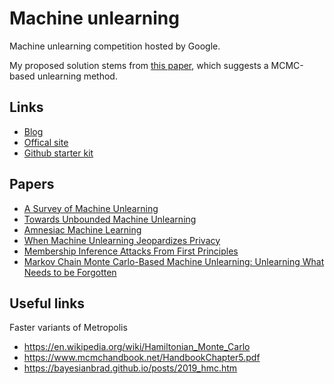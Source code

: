 # Machine unlearning

Machine unlearning competition hosted by Google.

My proposed solution stems from [this paper](https://arxiv.org/pdf/2202.13585.pdf), which suggests a MCMC-based unlearning method.


## Links

- [Blog](https://blog.research.google/2023/06/announcing-first-machine-unlearning.html)
- [Offical site](https://unlearning-challenge.github.io/)
- [Github starter kit](https://github.com/unlearning-challenge/starting-kit)


## Papers

- [A Survey of Machine Unlearning](https://arxiv.org/pdf/2209.02299.pdf)
- [Towards Unbounded Machine Unlearning](https://arxiv.org/pdf/2302.09880.pdf)
- [Amnesiac Machine Learning](https://arxiv.org/pdf/2010.10981.pdf)
- [When Machine Unlearning Jeopardizes Privacy](https://arxiv.org/pdf/2005.02205.pdf)
- [Membership Inference Attacks From First Principles](https://arxiv.org/pdf/2112.03570.pdf)
- [Markov Chain Monte Carlo-Based Machine Unlearning: Unlearning What Needs to be Forgotten](https://arxiv.org/pdf/2202.13585.pdf)

## Useful links

Faster variants of Metropolis
- https://en.wikipedia.org/wiki/Hamiltonian_Monte_Carlo
- https://www.mcmchandbook.net/HandbookChapter5.pdf
- https://bayesianbrad.github.io/posts/2019_hmc.htm
